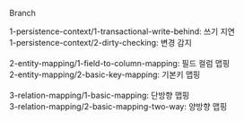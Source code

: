 Branch

1-persistence-context/1-transactional-write-behind: 쓰기 지연 </br>
1-persistence-context/2-dirty-checking: 변경 감지 </br>
</br>
2-entity-mapping/1-field-to-column-mapping: 필드 컬럼 맵핑 </br>
2-entity-mapping/2-basic-key-mapping: 기본키 맵핑 </br>
</br>
3-relation-mapping/1-basic-mapping: 단방향 맵핑 </br>
3-relation-mapping/2-basic-mapping-two-way: 양방향 맵핑 </br>
